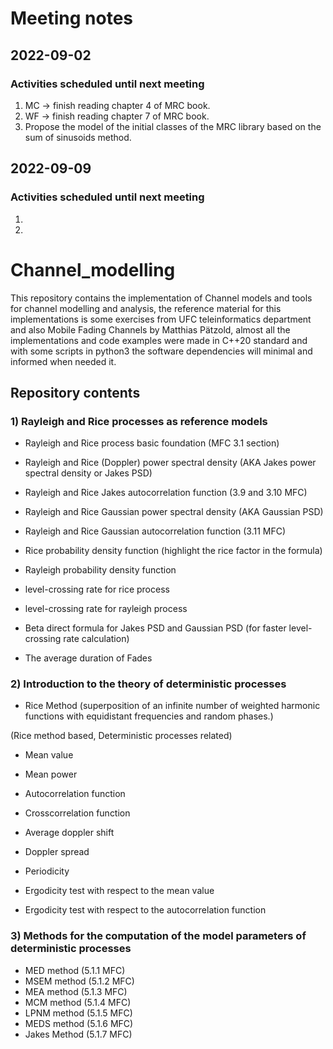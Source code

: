 # Meeting notes
## 2022-09-02
### Activities scheduled until next meeting
1. MC -> finish reading chapter 4 of MRC book.
2. WF -> finish reading chapter 7 of MRC book.
3. Propose the model of the initial classes of the MRC library based on the sum of sinusoids method.

## 2022-09-09
### Activities scheduled until next meeting
1.
2. 

# Channel_modelling
This repository contains the implementation of Channel models and tools for channel modelling and analysis,
the reference material for this implementations is some exercises from UFC teleinformatics department and also Mobile Fading Channels by Matthias Pätzold,
almost all the implementations and code examples were made in C++20 standard and with some scripts in python3
the software dependencies will minimal and informed when needed it.

## Repository contents

### 1) Rayleigh and Rice processes as reference models

- Rayleigh and Rice process basic foundation (MFC 3.1 section)

- Rayleigh and Rice (Doppler) power spectral density (AKA Jakes power spectral density or Jakes PSD)
- Rayleigh and Rice Jakes autocorrelation function (3.9 and 3.10 MFC)
- Rayleigh and Rice Gaussian power spectral density (AKA Gaussian PSD)
- Rayleigh and Rice Gaussian autocorrelation function (3.11 MFC)

- Rice probability density function (highlight the rice factor in the formula)
- Rayleigh probability density function
- level-crossing rate for rice process
- level-crossing rate for rayleigh process
- Beta direct formula for Jakes PSD and Gaussian PSD (for faster level-crossing rate calculation)
- The average duration of Fades 

### 2) Introduction to the theory of deterministic processes

- Rice Method (superposition of an infinite number of weighted harmonic functions with equidistant frequencies and random phases.)

(Rice method based, Deterministic processes related)
- Mean value
- Mean power
- Autocorrelation function
- Crosscorrelation function
- Average doppler shift
- Doppler spread
- Periodicity

- Ergodicity test with respect to the mean value
- Ergodicity test with respect to the autocorrelation function

### 3) Methods for the computation of the model parameters of deterministic processes

- MED method (5.1.1 MFC)
- MSEM method (5.1.2 MFC)
- MEA method (5.1.3 MFC)
- MCM method (5.1.4 MFC)
- LPNM method (5.1.5 MFC)
- MEDS method (5.1.6 MFC)
- Jakes Method (5.1.7 MFC)

